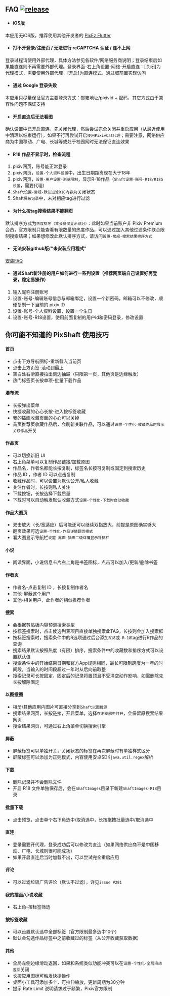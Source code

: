 ## FAQ [![release](https://img.shields.io/github/v/release/CeuiLiSA/Pixiv-Shaft)](https://github.com/CeuiLiSA/Pixiv-Shaft/releases/latest)

+ #### iOS版
本应用无iOS版，推荐使用其他开发者的 [PixEz Flutter](https://github.com/Notsfsssf/pixez-flutter)

+ #### 打不开登录/注册页 / 无法进行 reCAPTCHA 认证 / 连不上网
登录过程请使用外部代理，具体方法参见各软件/网络服务商说明；登录结束后如果能直连则不再需要外部代理。登录界面-右上角设置-网络-开启直连：[关闭]为代理模式，需要使用外部代理，[开启]为直连模式，通过域前置实现访问

+ #### 通过 Google 登录失败
本应用只尽量保证官方主要登录方式：邮箱地址/pixivid + 密码，其它方式由于兼容性问题不保证支持

+ #### 开启直连后无法看图
确认设置中已开启直连，先关闭代理，然后尝试完全关闭并重启应用（从最近使用中清理以结束运行），如果不行再尝试开启`使用PixivCat代理`；需要注意，网络供应商为中国移动、广电、长城等或处于校园网时无法保证直连效果

+ #### R18 作品不显示时，检查流程
1. pixiv网页，账号能正常登录
2. pixiv网页，`设置-个人资料设置`中，出生日期距离现在大于18年
3. pixiv网页，`设置-用户设置-浏览限制`，显示R-18作品（`Shaft设置-账号-R18/R18G设置`，需要代理）
4. `Shaft设置-常规-默认过滤R18内容`为关闭状态
5. Shaft`屏蔽记录`中，未对相应tag进行过滤

+ #### 为什么按tag搜索结果不能翻页
默认排序方式为`热度排序（非会员仅显示部分）`：此时如果当前账户非 Pixiv Premium 会员，官方限制只能查看有限数量的热度作品，可以通过加入其他过滤条件联合限制搜索结果；如果想修改此默认排序方式，请访问`设置-常规-搜索结果排序方式`

+ #### 无法安装github版/"未安装应用程式"
[安装FAQ](./FAQ-install.md)

+ #### 通过Shaft新注册的用户如何进行一系列设置（推荐网页端自己设置好再登录，稳定易操作）
1. 输入昵称注册账号
2. 设置-账号-编辑账号信息与邮箱绑定，设置一个新密码，邮箱可以不修改，顺便复制一下当前的 pixiv ID
3. 设置-账号-个人资料设置，设置一个生日
4. 设置-账号-R18设置，使用前面复制的用户id和密码登录，修改设置

## 你可能不知道的 PixShaft 使用技巧

#### 首页
+ 点击下方导航图标-重新载入当前页
+ 点击上方页签-滚动到最上
+ 空白处右滑直接拉出侧边抽屉（只限第一页，其他页是边缘触发）
+ 热门标签页长按单项-批量下载作品

#### 瀑布流
+ 长按弹出菜单
+ 快捷收藏的心心长按-进入按标签收藏
+ 我的插画收藏页面的心心可以关掉
+ 首页推荐页收藏作品后，会刷新关联作品，可以通过`设置-个性化-收藏作品时展示关联作品`开关

#### 作品页
+ 可以切换新旧 UI
+ 右上角菜单可以复制作品链接/加载原图
+ 作品名，作者名都能长按复制，标签名长按可复制或固定到搜索历史
+ 作品 ID ，作者 ID 可以点击复制
+ 收藏作品时，可以设置为默认公开/私人收藏
+ 关注作者时，长按则私人关注
+ 下载按钮，长按选择下载质量
+ 下载时可以自动触发默认收藏方式`设置-个性化-下载时自动收藏`

#### 作品大图页
+ 双击放大（长/宽适应）后可能还可以继续双指放大，前提是原图确实够大
+ 翻页效果可选`设置-个性化-作品详情翻页模式`
+ 看大图显示导航栏`设置-界面-插画二级详情显示导航栏`

#### 小说
+ 阅读界面，小说信息卡片右上角是书签图标，点击可以加入/更新/删除书签

#### 作者页
+ 作者名-点击复制 ID ，长按复制作者名
+ 其他-屏蔽这个用户
+ 其他-相关用户，此作者的相似推荐作者

#### 搜索
+ 会根据剪贴板内容预测搜索类型
+ 按标签搜索时，点击候选列表项目直接单独搜索此TAG，长按则会加入搜索框
+ 按标签搜索时，搜索条件中的R选项通过后台添加`R18`或`-R-18`tag进行R作品的查询
+ 搜索结果默认按照热度（有限）排序，搜索条件中的收藏数和排序方式可以设置默认值
+ 搜索条件中的开始结束日期和官方App规则相同，最长可限制跨度为一年的时间段，当输入的时间段超过一年时从后向前取整
+ 搜索记录可长按固定，固定后的记录将置顶且不受清空动作影响，如需删除先长按解除固定

#### 以图搜图
+ 相册/其他应用内图片可直接分享到`Shaft以图搜源`
+ 搜索结果网页，长按链接，开启菜单，选择`在浏览器中打开`，会保留原搜索结果网页
+ 搜索结果网页，可通过右上角菜单切换搜索引擎

#### 屏蔽
+ 屏蔽标签可以单独开关，关闭状态的标签在再次屏蔽时有单独样式区分
+ 屏蔽标签可以添加为正则模式，内容使用安卓SDK`java.util.regex`解析

#### 下载
+ 删除记录并不会删除文件
+ 开启 R18 文件单独保存后，会在`ShaftImages`目录下新建`ShaftImages-R18`目录

#### 批量下载
+ 点击预览，点击单个右下角选中/取消选中，长按拖拽批量选中/取消选中

#### 直连
+ 登录需要开代理，登录成功后可以修改为直连（如果网络供应商不是中国移动、广电、长城则很可能成功）
+ 如果开启直连后当时加载不出，可以尝试完全重启应用

#### 评论
+ 可以过滤垃圾广告评论（默认不过滤），详见`issue #281`

#### 我的插画/小说收藏
+ 右上角-按标签筛选

#### 按标签收藏
+ 可以设置默认选中全部标签（官方限制最多选中10个）
+ 默认会勾选作品标签中之前收藏过的标签（从公开收藏获取数据）

#### 其他
+ 全局左侧边缘滑动返回，如果和系统类似功能冲突可以在`设置-个性化-全局滑动返回`关闭
+ 长按应用图标可触发快捷操作
+ 桌面小工具可添加多个，可拉伸缩放，更新周期为30分钟
+ 提示 Rate Limit 说明请求过于频繁，Pixiv官方限制
